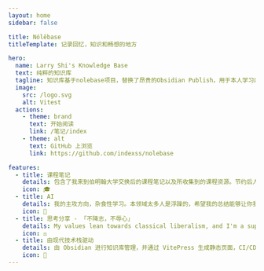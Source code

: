 ```yaml
---
layout: home
sidebar: false

title: Nólëbase
titleTemplate: 记录回忆，知识和畅想的地方

hero:
  name: Larry Shi's Knowledge Base
  text: 纯粹的知识库
  tagline: 知识库基于nolebase项目，替换了昂贵的Obsidian Publish，用于本人学习内容的记录。
  image:
    src: /logo.svg
    alt: Vitest
  actions:
    - theme: brand
      text: 开始阅读
      link: /笔记/index
    - theme: alt
      text: GitHub 上浏览
      link: https://github.com/indexss/nolebase

features:
  - title: 课程笔记
    details: 包含了我来到伯明翰大学交换后的课程笔记以及所收集到的课程资源。节约后人时间，让我们专心于自己感兴趣的事情。
    icon: 🎓
  - title: AI
    details: 我的主攻方向，杂食性学习。本领域太多人是浮躁的，希望我的总结能够让你我扎实一点。
    icon: 🤖
  - title: 思考分享 - 「不降志，不辱心」
    details: My values lean towards classical liberalism, and I'm a supporter of an AI-assisted market. There’s no conflict in that. Open to debate!
    icon: ⚖️
  - title: 由现代技术栈驱动
    details: 由 Obsidian 进行知识库管理，并通过 VitePress 生成静态页面，CI/CD 部署 Vercel。
    icon: 🚀
---
```


<HomePage />
